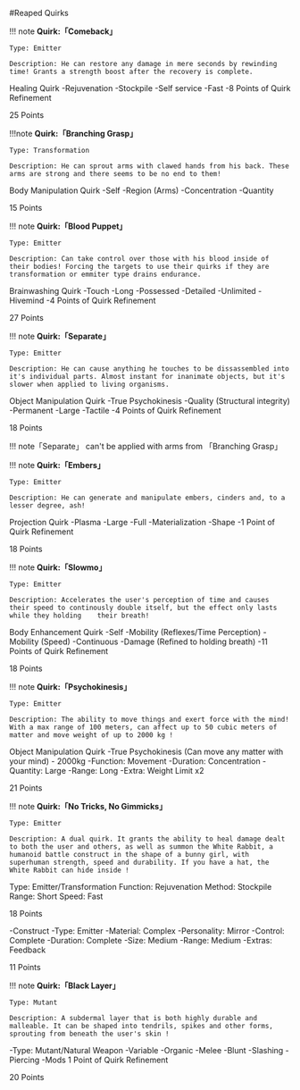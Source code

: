 #Reaped Quirks


!!! note
	**Quirk:「Comeback」**

	Type: Emitter

	Description: He can restore any damage in mere seconds by rewinding time! Grants a strength boost after the recovery is complete. 

Healing Quirk
-Rejuvenation
-Stockpile
-Self service
-Fast
-8 Points of Quirk Refinement

 25 Points

!!!note
	**Quirk:「Branching Grasp」**

	Type: Transformation

	Description: He can sprout arms with clawed hands from his back. These arms are strong and there seems to be no end to them!

Body Manipulation Quirk
-Self
-Region (Arms)
-Concentration
-Quantity

15 Points


!!! note
	**Quirk:「Blood Puppet」**

	Type: Emitter

	Description: Can take control over those with his blood inside of their bodies! Forcing the targets to use their quirks if they are transformation or emmiter type drains endurance.

Brainwashing Quirk
-Touch
-Long
-Possessed
-Detailed
-Unlimited
-Hivemind
-4 Points of Quirk Refinement

27 Points

!!! note
	**Quirk:「Separate」**

	Type: Emitter

	Description: He can cause anything he touches to be dissassembled into it's individual parts. Almost instant for inanimate objects, but it's slower when applied to living organisms.

Object Manipulation Quirk
-True Psychokinesis
-Quality (Structural integrity)
-Permanent
-Large
-Tactile
-4 Points of Quirk Refinement

18 Points

!!! note「Separate」 can't be applied with arms  from 「Branching Grasp」

!!! note
	**Quirk:「Embers」**

	Type: Emitter

	Description: He can generate and manipulate embers, cinders and, to a lesser degree, ash!

Projection Quirk
-Plasma
-Large
-Full
-Materialization
-Shape
-1 Point of Quirk Refinement

18 Points

!!! note
	**Quirk:「Slowmo」**

	Type: Emitter

	Description: Accelerates the user's perception of time and causes their speed to continously double itself, but the effect only lasts while they holding    their breath!
Body Enhancement Quirk
-Self
-Mobility (Reflexes/Time Perception)
-Mobility (Speed)
-Continuous
-Damage (Refined to holding breath)
-11 Points of Quirk Refinement

18 Points

!!! note
	**Quirk:「Psychokinesis」**

	Type: Emitter

	Description: The ability to move things and exert force with the mind! With a max range of 100 meters, can affect up to 50 cubic meters of matter and move weight of up to 2000 kg !
Object Manipulation Quirk
-True Psychokinesis (Can move any matter with your mind) - 2000kg
-Function: Movement
-Duration: Concentration
-Quantity: Large
-Range: Long
-Extra: Weight Limit x2

21 Points

!!! note
	**Quirk:「No Tricks, No Gimmicks」**

	Type: Emitter

	Description: A dual quirk. It grants the ability to heal damage dealt to both the user and others, as well as summon the White Rabbit, a humanoid battle construct in the shape of a bunny girl, with superhuman strength, speed and durability. If you have a hat, the White Rabbit can hide inside !

Type: Emitter/Transformation
Function: Rejuvenation
Method: Stockpile
Range: Short
Speed: Fast

18 Points

-Construct
-Type: Emitter
-Material: Complex
-Personality: Mirror
-Control: Complete
-Duration: Complete
-Size: Medium
-Range: Medium
-Extras: Feedback

11 Points


!!! note
	**Quirk:「Black Layer」**

	Type: Mutant

	Description: A subdermal layer that is both highly durable and malleable. It can be shaped into tendrils, spikes and other forms, sprouting from beneath the user's skin !

-Type: Mutant/Natural Weapon
-Variable
-Organic
-Melee
-Blunt
-Slashing
-Piercing
-Mods
1 Point of Quirk Refinement

20 Points